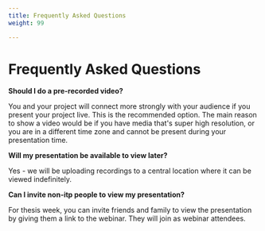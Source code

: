```yaml
---
title: Frequently Asked Questions
weight: 99

---
```


# Frequently Asked Questions

**Should I do a pre-recorded video?**

You and your project will connect more strongly with your audience if you present your project live. This is the recommended option. The main reason to show a video would be if you have media that's super high resolution, or you are in a different time zone and cannot be present during your presentation time. 

**Will my presentation be available to view later?**

Yes - we will be uploading recordings to a central location where it can be viewed indefinitely.

**Can I invite non-itp people to view my presentation?**

For thesis week, you can invite friends and family to view the presentation by giving them a link to the webinar.  They will join as webinar attendees.
